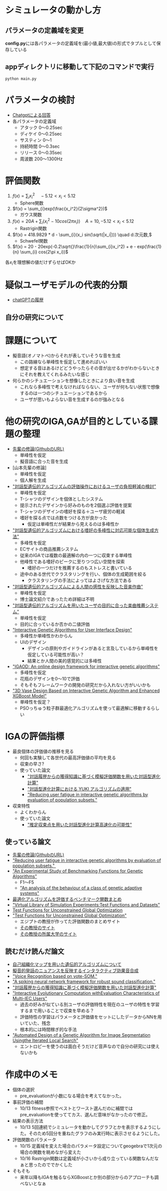 # シミュレータの動かし方
## パラメータの定義域を変更
**config.py**には各パラメータの定義域を(最小値,最大値)の形式でタプルとして保存している
## appディレクトリに移動して下記のコマンドで実行
```tarminal
python main.py
```
# パラメータの検討
- [Chatgptによる回答](https://chatgpt.com/s/t_68be5ddb84a08191a54ae9eadee2b8c5)
- 各パラメータの定義域
    - アタック 0～0.25sec
    - ディケイ 0～0.25sec
    - サスティン 0～1
    - 持続時間 0～0.3sec
    - リリース 0～0.35sec
    - 周波数 200～1300Hz

# 評価関数
1. $f(x) = \sum_{i}x_i^2 \quad -5.12<x_i<5.12$
    - Sphere関数
2. $f(x) = \sum_{i}exp(\frac{x_i^2}{2\sigma^2})$
    - ガウス関数
3. $f(x) = 20A + \sum_{i}(x_i^2 - 10cos(2\pi x_i)) \quad A = 10,-5.12<x_i<5.12$
    - Rastrigin関数
4. $f(x) = 418.9829 * d - \sum_{i}(x_i sin(\sqrt(|x_i|))) \quad d:次元数,$
    - Schwefel関数
5. $f(x) = 20 - 20exp(-0.2\sqrt{}\frac{1}{n}\sum_{i}x_i^2) + e - exp(\frac{1}{n} \sum_{i} cos(2\pi x_i))$

各$`x_i`$を理想解の値だけずらせばOKか

# 疑似ユーザモデルの代表的分類

- [chatGPTの履歴](https://chatgpt.com/share/68c77ce7-6394-8009-95de-de186ff53d2d)

## 自分の研究について
# 課題について
- 擬音語(オノマトペ)からそれが表していそうな音を生成
    - この路線なら単峰性を仮定して進めればいい
    - 想定する音はあるけどどうやったらその音が出せるかがわからないときにそれを教えてくれるみたいな感じ
- 何らかのシチュエーションを想像したときにより良い音を生成
    - これなら多峰性で考えなければならない、ユーザが何もない状態で想像するのは一つのシチュエーションであるから
    - ユーザが思いもよらない音を生成するのが強みとなる
# 他の研究のIGA,GAが目的としている課題の整理
- [先輩の修論(GithubのURL)](https://github.com/mocoatsu/Research)
    - 単峰性を仮定
    - 擬音語に合った音を生成
- [山本先輩の修論]
    - 単峰性を仮定
    - 個人解を生成
- ["対話型遺伝的アルゴリズムの評価操作におけるユーザの負担軽減の検討"](https://www.jstage.jst.go.jp/article/jsmecmd/2007.20/0/2007.20_315/_pdf/-char/ja)
    - 単峰性を仮定
    - T-シャツのデザインを個体としたシステム
    - 提示されたデザインから好みのものを2個選ぶ評価を提案
    - T-シャツのデザインの嗜好を探る＋ユーザ疲労の軽減
    - 嗜好を探る点では点数をつける方が良かった
        - 仮定は単峰性だが結果から見えるのは多峰性か
- ["対話型遺伝的アルゴリズムにおける嗜好の多峰性に対応可能な個体生成方法"](https://www.jstage.jst.go.jp/article/tjsai/24/1/24_1_127/_pdf)
    - 多峰性を仮定
    - ECサイトの商品推薦システム
    - 従来のIGAでは複数の最適解の内の一つに収束する単峰性
    - 他峰性である嗜好のピークに至りつつ広い空間を探索
        - 嗜好の一つだけを推薦するのもストレスと書いている
    - 途中のある世代でクラスタリングを行い、個体の生成範囲を絞る
        - クラスタリングの手法によってはよさげな方法である
- ["対話型遺伝的アルゴリズムによる人間の感性を反映した音楽作曲"](https://www.jstage.jst.go.jp/article/jsoft/17/6/17_KJ00003983705/_pdf/-char/ja)
    - 単峰性を仮定
    - 博士論文紹介であったため詳細は不明
- ["対話型遺伝的アルゴリズムを用いたユーザの目的に合った楽曲推薦システム"](https://db-event.jpn.org/deim2010/proceedings/files/A4-1.pdf)
    - 単峰性を仮定
    - 目的に合っているか否かの二値評価
- ["Interactive Genetic Algorithms for User Interface Design"](https://www.cse.unr.edu/~dascalus/CEC2007_Quiroz.pdf)
    - 多峰性か単峰性かわからん
    - UIのデザイン
        - デザインの原則やガイドラインがあると言及しているから単峰性を仮定している可能性が高い？
        - 結果とか人間の美的感覚的には多峰性
- ["IGAOD: An online design framework for interactive genetic algorithms"](https://www.researchgate.net/publication/363741083_IGAOD_An_online_design_framework_for_interactive_genetic_algorithms#:~:text=In%20order%20to%20prompt%20the,IGA%29%2C%20the)
    - 多峰性を仮定
    - 花瓶のデザインを0～10で評価
    - そもそもフレームワークの開発の研究だから入れない方がいいかも
- ["3D Vase Design Based on Interactive Genetic Algorithm and Enhanced XGBoost Model"](https://www.mdpi.com/2227-7390/12/13/1932#:~:text=The%20human%E2%80%93computer%20interaction%20attribute%20of,three%20parts%3A%20the%20vase%20control)
    - 単峰性を仮定？
    - PSOっちゅう粒子群最適化アルゴリズムを使って最適解に移動するらしい

# IGAの評価指標
- 最良個体の評価値の推移を見る
    - 何回も実験して各世代の最高評価値の平均を見る
    - 収束の早さ?
    - 使っていた論文
        - ["対話履歴からの獲得知識に基づく模擬評価関数を用いた対話型進化計算"](https://www.jstage.jst.go.jp/article/jjske/14/4/14_TJSKE-D-15-00069/_pdf)
        - ["対話型進化計算における YUKI アルゴリズムの適用"](https://www.jstage.jst.go.jp/article/jsoft/37/1/37_553/_pdf/-char/ja)
        - ["Reducing user fatigue in interactive genetic algorithms by evaluation of population subsets."](https://www.cse.unr.edu/~quiroz/inc/docs/trans2009.pdf)
- 収束特性
    - よくわからん
    - 使っていた論文
        - ["推定収束点を用いた対話型進化計算高速化の可能性"](https://api.lib.kyushu-u.ac.jp/opac_download_md/1810697/FSS2017.pdf)

## 使っている論文
- [先輩の修論(GithubのURL)](https://github.com/mocoatsu/Research)
- ["Reducing user fatigue in interactive genetic algorithms by evaluation of population subsets." ](https://www.cse.unr.edu/~quiroz/inc/docs/trans2009.pdf)
- ["An Experimental Study of Benchmarking Functions for Genetic Algorithms"](https://www.researchgate.net/publication/220662178_An_Experimental_Study_of_Benchmarking_Functions_for_Genetic_Algorithms)
    - F1～F5
    - ["An analysis of the behaviour of a class of genetic adaptive systems"](https://deepblue.lib.umich.edu/handle/2027.42/4507)
- [最適化アルゴリズムを評価するベンチマーク関数まとめ](https://qiita.com/tomitomi3/items/d4318bf7afbc1c835dda)
- ["Virtual Library of Simulation Experiments:Test Functions and Datasets"](https://www.sfu.ca/~ssurjano/optimization.html)
- [Test Functions for Unconstrained Global Optimization](http://www-optima.amp.i.kyoto-u.ac.jp/member/student/hedar/Hedar_files/TestGO_files/Page364.htm)
- ["Test Functions for Unconstrained Global Optimization"](http://www-optima.amp.i.kyoto-u.ac.jp/member/student/hedar/Hedar_files/TestGO_files/Page364.htm)
    - エジプトの教授が作ってた評価関数のまとめサイト
    - [その教授のサイト](http://www-optima.amp.i.kyoto-u.ac.jp/member/student/hedar/Hedar_files/AboutMe.htm)
    - [その教授の所属大学のサイト](https://www.aun.edu.eg/fci/abdel-rahman-hedar-abdel-rahman-ahmed)


## 読むだけ読んだ論文
- [自己組織化マップを用いた遺伝的アルゴリズムについて](https://doi.org/10.1299/jsmeoptis.2008.8.93)
- [擬音的発話のニュアンスを反映するインタラクティブ効果音合成](https://www.interaction-ipsj.org/proceedings/2024/data/pdf/1B-34.pdf)
- ["Voice Recognition based on vote-SOM."](https://www.researchgate.net/publication/281284888_Voice_Recognition_based_on_vote-SOM)
- ["A spiking neural network framework for robust sound classification."](https://www.frontiersin.org/journals/neuroscience/articles/10.3389/fnins.2018.00836/full)
- ["対話履歴からの獲得知識に基づく模擬評価関数を用いた対話型進化計算"](https://www.jstage.jst.go.jp/article/jjske/14/4/14_TJSKE-D-15-00069/_pdf)
- ["Interactive Evolutionary Computation withEvaluation Characteristics of Multi-IEC Users"](https://catalog.lib.kyushu-u.ac.jp/opac_download_md/4488101/IntConf101.pdf)
    - 過去の好みが似ている別ユーザの評価特性を現在のユーザの特性を学習するまで用いることで収束を早める？
    - 評価特性の学習はパラメータと評価値をセットにしたデータからNNを用いていた、残念
    - 根本的には時間稼ぎ的な手法
- ["Automated Design of a Genetic Algorithm for Image Segmentation Usingthe Iterated Local Search"](https://www.scitepress.org/Papers/2024/129085/129085.pdf)
    - エントロピーを使うのは面白そうだけど音声なので自分の研究には使えないかも

    


# 作成中のメモ
 - 個体の選択
    - pre_evaluationが小数になる場合を考えてなかった。
- 事前評価の補間
    - 10/13 fitness参照でベストとワースト選んだのに補間ではpre_evaluationを使っててカス、選んだ意味がなかったので修正。
- 結果の表示方法
    - 10/13 5回連続でシミュレータを動かしてグラフとかを表示するようにした。そのため5回分を重ねたグラフのみ実行時に表示させるようにした。
- 評価関数のパラメータ
    - 10/15 定義域を変えた場合のパラメータ設定についてgeogebraで1次元の場合の関数を眺めながら変えた
    - 10/16 Rastrigin関数は定義域が小さいから成り立っている関数なんだなぁと思ったのででかくした
- そもそも
    - 来年以降もIGAを触るならXGBoostとか別の部分からのアプローチも調べないとなぁ